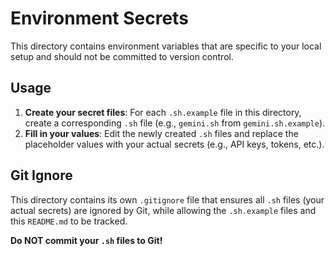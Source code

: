# Environment Secrets

This directory contains environment variables that are specific to your local setup and should not be committed to version control.

## Usage

1.  **Create your secret files**: For each `.sh.example` file in this directory, create a corresponding `.sh` file (e.g., `gemini.sh` from `gemini.sh.example`).
2.  **Fill in your values**: Edit the newly created `.sh` files and replace the placeholder values with your actual secrets (e.g., API keys, tokens, etc.).

## Git Ignore

This directory contains its own `.gitignore` file that ensures all `.sh` files (your actual secrets) are ignored by Git, while allowing the `.sh.example` files and this `README.md` to be tracked.

**Do NOT commit your `.sh` files to Git!**

